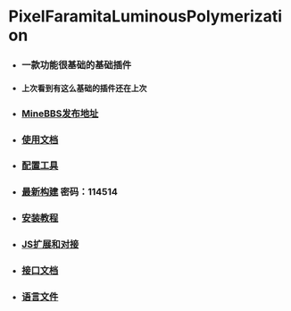# PixelFaramitaLuminousPolymerization
- ### 一款功能很基础的基础插件
- #### 上次看到有这么基础的插件还在上次
- ### [MineBBS发布地址](https://www.minebbs.com/resources/5400/)
 
- ### [使用文档](https://lazulikao.github.io/PixelFaramitaLuminousPolymerizationRes/)

- ### [配置工具](https://www.mcpf.live/)

- ### [最新构建](https://gxh.lanzoum.com/b03v3gxbi)  密码：114514

- ### [安装教程](docs/InstallGuide.md)

- ### [JS扩展和对接](docs/MagicJS.md)

- ### [接口文档](docs/RemoteCall.md)

- ### [语言文件](lang)
